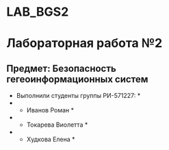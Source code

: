# LAB_BGS2
# Лабораторная работа №2
## Предмет: Безопасность гегеоинформационных систем
 * Выполнили студенты группы РИ-571227: *
 * - Иванов Роман *
 * - Токарева Виолетта *
 * - Худкова Елена *

